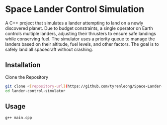 # Space Lander Control Simulation

A C++ project that simulates a lander attempting to land on a newly discovered planet. 
Due to budget constraints, a single operator on Earth controls multiple landers, 
adjusting their thrusters to ensure safe landings while conserving fuel. The simulator uses 
a priority queue to manage the landers based on their altitude, fuel levels, and other factors. 
The goal is to safely land all spacecraft without crashing.

## Installation

Clone the Repository


```bash
git clone <[repository-url](https://github.com/tyrenleong/Space-Lander-Control-Simulation.git)>
cd lander-control-simulator
```

## Usage

```bash
g++ main.cpp
```
